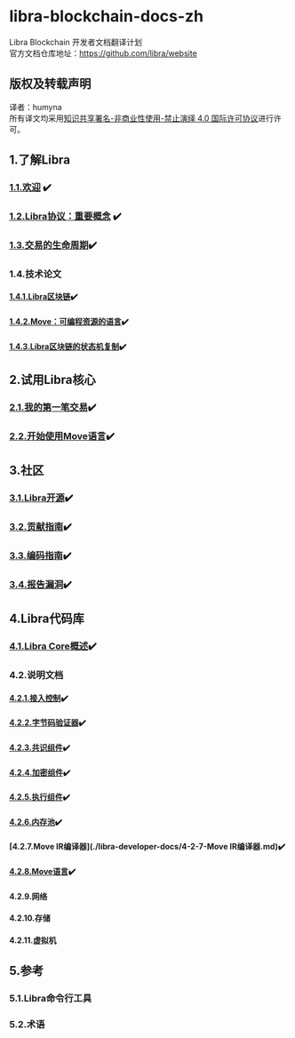 # libra-blockchain-docs-zh
Libra Blockchain 开发者文档翻译计划<br/>
官方文档仓库地址：https://github.com/libra/website<br/>

## 版权及转载声明
译者：humyna<br/>
所有译文均采用[知识共享署名-非商业性使用-禁止演绎 4.0 国际许可协议](https://creativecommons.org/licenses/by-nc-nd/4.0/)进行许可。<br/>

## 1.了解Libra
### [1.1.欢迎](./libra-developer-docs/1-1-欢迎.md) ✔️
### [1.2.Libra协议：重要概念](./libra-developer-docs/1-2-Libra协议：重要概念.md) ✔️
### [1.3.交易的生命周期](./libra-developer-docs/1-3-交易的生命周期.md)✔️
### 1.4.技术论文
#### [1.4.1.Libra区块链](./libra-developer-docs/1-4-1-Libra区块链.md)✔️
#### [1.4.2.Move：可编程资源的语言](./libra-developer-docs/1-4-2-Move：可编程资源的语言.md)✔️
#### [1.4.3.Libra区块链的状态机复制](./libra-developer-docs/1-4-3-Libra区块链的状态机复制.md)✔️
## 2.试用Libra核心
### [2.1.我的第一笔交易](./libra-developer-docs/2-1-我的第一笔交易.md)✔️
### [2.2.开始使用Move语言](./libra-developer-docs/2-2-Move概述.md)✔️

## 3.社区
### [3.1.Libra开源](./libra-developer-docs/3-1-Libra开源.md)✔️
### [3.2.贡献指南](./libra-developer-docs/3-2-贡献指南.md)✔️
### [3.3.编码指南](./libra-developer-docs/3-3-编码指南.md)✔️
### [3.4.报告漏洞](./libra-developer-docs/3-4-报告漏洞.md)✔️

##  4.Libra代码库
### [4.1.Libra Core概述](./libra-developer-docs/4-1-Libra-Core概述.md)✔️
### 4.2.说明文档
#### [4.2.1.接入控制](./libra-developer-docs/4-2-1-准入控制.md)✔️
#### [4.2.2.字节码验证器](./libra-developer-docs/4-2-2-字节码验证器.md)✔️
#### [4.2.3.共识组件](./libra-developer-docs/4-2-3-共识组件.md)✔️
#### [4.2.4.加密组件](./libra-developer-docs/4-2-4-加密组件.md)✔️
#### [4.2.5.执行组件](./libra-developer-docs/4-2-5-执行组件.md)✔️
#### [4.2.6.内存池](./libra-developer-docs/4-2-6-内存池.md)✔️
#### [4.2.7.Move IR编译器](./libra-developer-docs/4-2-7-Move IR编译器.md)✔️
#### [4.2.8.Move语言](./libra-developer-docs/4-2-8-Move语言.md)✔️
#### 4.2.9.网络
#### 4.2.10.存储
#### 4.2.11.虚拟机

## 5.参考
### 5.1.Libra命令行工具
### 5.2.术语